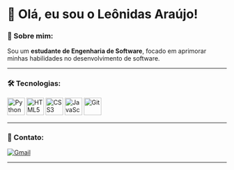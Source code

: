 # 👋 Olá, eu sou o Leônidas Araújo!

### 🚀 Sobre mim:
Sou um **estudante de Engenharia de Software**, focado em aprimorar minhas habilidades no desenvolvimento de software.

---

### 🛠️ Tecnologias:

<div align="left">
  <img loading="lazy" src="https://cdn.jsdelivr.net/gh/devicons/devicon/icons/python/python-original.svg" width="40" height="40" alt="Python" />
  <img loading="lazy" src="https://cdn.jsdelivr.net/gh/devicons/devicon/icons/html5/html5-original.svg" width="40" height="40" alt="HTML5" />
  <img loading="lazy" src="https://cdn.jsdelivr.net/gh/devicons/devicon/icons/css3/css3-original.svg" width="40" height="40" alt="CSS3" />
  <img loading="lazy" src="https://cdn.jsdelivr.net/gh/devicons/devicon/icons/javascript/javascript-original.svg" width="40" height="40" alt="JavaScript" />
  <img loading="lazy" src="https://cdn.jsdelivr.net/gh/devicons/devicon/icons/git/git-original.svg" width="40" height="40" alt="Git" />
</div>

---

### 📩 Contato:

<div align="left">
  <a href="mailto:leonidasaraujo19@gmail.com" target="_blank">
    <img loading="lazy" src="https://img.shields.io/badge/Gmail-D14836?style=for-the-badge&logo=gmail&logoColor=white" alt="Gmail" />
  </a>
</div>

---
